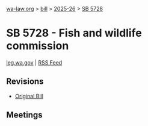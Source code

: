 [wa-law.org](/) > [bill](/bill/) > [2025-26](/bill/2025-26/) > [SB 5728](/bill/2025-26/sb/5728/)

# SB 5728 - Fish and wildlife commission
[leg.wa.gov](https://app.leg.wa.gov/billsummary?BillNumber=5728&Year=2025&Initiative=false) | [RSS Feed](./rss.xml)

## Revisions
* [Original Bill](1/)

## Meetings